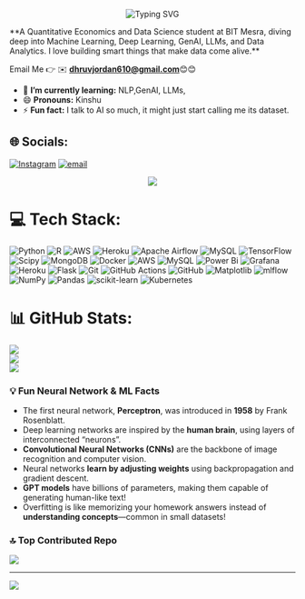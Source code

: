 <p align="center">
  <img src="https://readme-typing-svg.herokuapp.com?font=Fira+Code&size=28&pause=1000&color=00C0FF&center=true&vCenter=true&width=500&lines=💫+Hi+👋,+I'm+Dhruv;Welcome+to+my+GitHub!;✨+Ml+|+Data+Science+|+GenAI" alt="Typing SVG" />
</p>
**A Quantitative Economics and Data Science student at BIT Mesra, diving deep into Machine Learning, Deep Learning, GenAI, LLMs, and Data Analytics. I love building smart things that make data come alive.**

Email Me 👉 ✉️ **dhruvjordan610@gmail.com**😊😊

- 🌱 **I’m currently learning:** NLP,GenAI, LLMs,
- 😄 **Pronouns:** Kinshu
- ⚡ **Fun fact:** I talk to AI so much, it might just start calling me its dataset.

## 🌐 Socials:
[![Instagram](https://img.shields.io/badge/Instagram-%23E4405F.svg?logo=Instagram&logoColor=white)](https://instagram.com/Kinshu_801) [![email](https://img.shields.io/badge/Email-D14836?logo=gmail&logoColor=white)](mailto:dhruvjordan610@gmail.com) 

<!-- Cool Animated ML Header -->
<div align="center">
  <img src="https://capsule-render.vercel.app/api?type=waving&color=00C0FF&height=200&section=header&text=🚀+Training+Neural+Networks+Like+a+Pro!&fontSize=40&fontColor=ffffff" />
</div>



# 💻 Tech Stack:
![Python](https://img.shields.io/badge/python-3670A0?style=for-the-badge&logo=python&logoColor=ffdd54) ![R](https://img.shields.io/badge/r-%23276DC3.svg?style=for-the-badge&logo=r&logoColor=white) ![AWS](https://img.shields.io/badge/AWS-%23FF9900.svg?style=for-the-badge&logo=amazon-aws&logoColor=white) ![Heroku](https://img.shields.io/badge/heroku-%23430098.svg?style=for-the-badge&logo=heroku&logoColor=white) ![Apache Airflow](https://img.shields.io/badge/Apache%20Airflow-017CEE?style=for-the-badge&logo=Apache%20Airflow&logoColor=white) ![MySQL](https://img.shields.io/badge/mysql-4479A1.svg?style=for-the-badge&logo=mysql&logoColor=white) ![TensorFlow](https://img.shields.io/badge/TensorFlow-%23FF6F00.svg?style=for-the-badge&logo=TensorFlow&logoColor=white) ![Scipy](https://img.shields.io/badge/SciPy-%230C55A5.svg?style=for-the-badge&logo=scipy&logoColor=%white) ![MongoDB](https://img.shields.io/badge/MongoDB-%234ea94b.svg?style=for-the-badge&logo=mongodb&logoColor=white) ![Docker](https://img.shields.io/badge/docker-%230db7ed.svg?style=for-the-badge&logo=docker&logoColor=white) ![AWS](https://img.shields.io/badge/AWS-%23FF9900.svg?style=for-the-badge&logo=amazon-aws&logoColor=white) ![MySQL](https://img.shields.io/badge/mysql-4479A1.svg?style=for-the-badge&logo=mysql&logoColor=white) ![Power Bi](https://img.shields.io/badge/power_bi-F2C811?style=for-the-badge&logo=powerbi&logoColor=black) ![Grafana](https://img.shields.io/badge/grafana-%23F46800.svg?style=for-the-badge&logo=grafana&logoColor=white) ![Heroku](https://img.shields.io/badge/heroku-%23430098.svg?style=for-the-badge&logo=heroku&logoColor=white) ![Flask](https://img.shields.io/badge/flask-%23000.svg?style=for-the-badge&logo=flask&logoColor=white) ![Git](https://img.shields.io/badge/git-%23F05033.svg?style=for-the-badge&logo=git&logoColor=white) ![GitHub Actions](https://img.shields.io/badge/github%20actions-%232671E5.svg?style=for-the-badge&logo=githubactions&logoColor=white) ![GitHub](https://img.shields.io/badge/github-%23121011.svg?style=for-the-badge&logo=github&logoColor=white) ![Matplotlib](https://img.shields.io/badge/Matplotlib-%23ffffff.svg?style=for-the-badge&logo=Matplotlib&logoColor=black) ![mlflow](https://img.shields.io/badge/mlflow-%23d9ead3.svg?style=for-the-badge&logo=numpy&logoColor=blue) ![NumPy](https://img.shields.io/badge/numpy-%23013243.svg?style=for-the-badge&logo=numpy&logoColor=white) ![Pandas](https://img.shields.io/badge/pandas-%23150458.svg?style=for-the-badge&logo=pandas&logoColor=white) ![scikit-learn](https://img.shields.io/badge/scikit--learn-%23F7931E.svg?style=for-the-badge&logo=scikit-learn&logoColor=white) ![Kubernetes](https://img.shields.io/badge/kubernetes-%23326ce5.svg?style=for-the-badge&logo=kubernetes&logoColor=white)
# 📊 GitHub Stats:
![](https://github-readme-stats.vercel.app/api?username=Dhruvbitmesra&theme=nightowl&hide_border=true&include_all_commits=true&count_private=true)<br/>
![](https://nirzak-streak-stats.vercel.app/?user=Dhruvbitmesra&theme=nightowl&hide_border=true)<br/>
![](https://github-readme-stats.vercel.app/api/top-langs/?username=Dhruvbitmesra&theme=nightowl&hide_border=true&include_all_commits=true&count_private=true&layout=compact)





### 💡 Fun Neural Network & ML Facts
- The first neural network, **Perceptron**, was introduced in **1958** by Frank Rosenblatt.  
- Deep learning networks are inspired by the **human brain**, using layers of interconnected “neurons”.  
- **Convolutional Neural Networks (CNNs)** are the backbone of image recognition and computer vision.  
- Neural networks **learn by adjusting weights** using backpropagation and gradient descent.  
- **GPT models** have billions of parameters, making them capable of generating human-like text!  
- Overfitting is like memorizing your homework answers instead of **understanding concepts**—common in small datasets!  



### 🔝 Top Contributed Repo
![](https://github-contributor-stats.vercel.app/api?username=Dhruvbitmesra&limit=5&theme=dark&combine_all_yearly_contributions=true)

---
[![](https://visitcount.itsvg.in/api?id=Dhruvbitmesra&icon=0&color=0)](https://visitcount.itsvg.in)

<!-- Proudly created with GPRM ( https://gprm.itsvg.in ) -->
